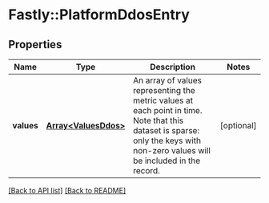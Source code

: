# Fastly::PlatformDdosEntry

## Properties

| Name | Type | Description | Notes |
| ---- | ---- | ----------- | ----- |
| **values** | [**Array&lt;ValuesDdos&gt;**](ValuesDdos.md) | An array of values representing the metric values at each point in time. Note that this dataset is sparse: only the keys with non-zero values will be included in the record.  | [optional] |

[[Back to API list]](../../README.md#endpoints) [[Back to README]](../../README.md)

